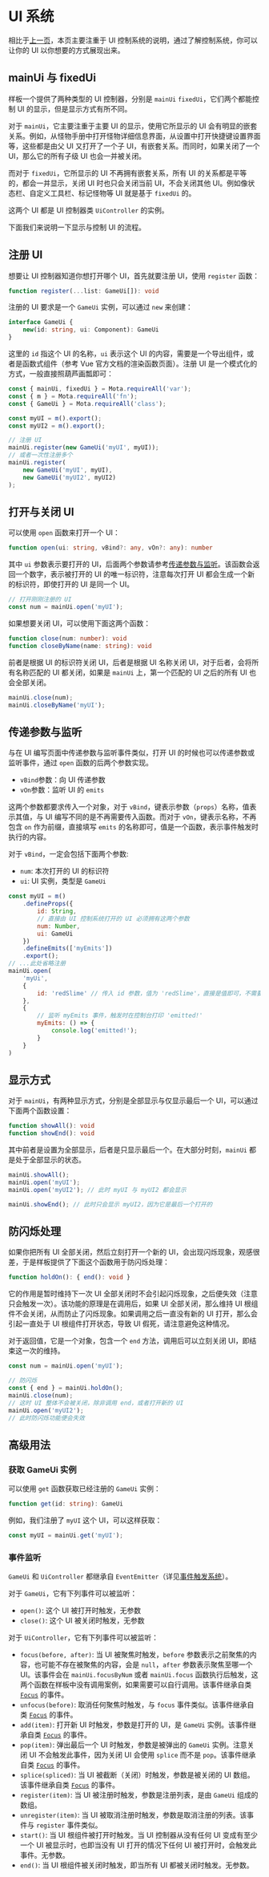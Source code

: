 # UI 系统

相比于[上一页](./ui.md)，本页主要注重于 UI 控制系统的说明，通过了解控制系统，你可以让你的 UI 以你想要的方式展现出来。

## mainUi 与 fixedUi

样板一个提供了两种类型的 UI 控制器，分别是 `mainUi` `fixedUi`，它们两个都能控制 UI 的显示，但是显示方式有所不同。

对于 `mainUi`，它主要注重于主要 UI 的显示，使用它所显示的 UI 会有明显的嵌套关系。例如，从怪物手册中打开怪物详细信息界面，从设置中打开快捷键设置界面等，这些都是由父 UI 又打开了一个子 UI，有嵌套关系。而同时，如果关闭了一个 UI，那么它的所有子级 UI 也会一并被关闭。

而对于 `fixedUi`，它所显示的 UI 不再拥有嵌套关系，所有 UI 的关系都是平等的，都会一并显示，关闭 UI 时也只会关闭当前 UI，不会关闭其他 UI。例如像状态栏、自定义工具栏、标记怪物等 UI 就是基于 `fixedUi` 的。

这两个 UI 都是 UI 控制器类 `UiController` 的实例。

下面我们来说明一下显示与控制 UI 的流程。

## 注册 UI

想要让 UI 控制器知道你想打开哪个 UI，首先就要注册 UI，使用 `register` 函数：

```ts
function register(...list: GameUi[]): void
```

注册的 UI 要求是一个 `GameUi` 实例，可以通过 `new` 来创建：

```ts
interface GameUi {
    new(id: string, ui: Component): GameUi
}
```

这里的 `id` 指这个 UI 的名称，`ui` 表示这个 UI 的内容，需要是一个导出组件，或者是函数式组件（参考 Vue 官方文档的渲染函数页面）。注册 UI 是一个模式化的方式，一般直接照葫芦画瓢即可：

```js
const { mainUi, fixedUi } = Mota.requireAll('var');
const { m } = Mota.requireAll('fn');
const { GameUi } = Mota.requireAll('class');

const myUI = m().export();
const myUI2 = m().export();

// 注册 UI
mainUi.register(new GameUi('myUI', myUI));
// 或者一次性注册多个
mainUi.register(
    new GameUi('myUI', myUI),
    new GameUi('myUI2', myUI2)
);
```

## 打开与关闭 UI

可以使用 `open` 函数来打开一个 UI：

```ts
function open(ui: string, vBind?: any, vOn?: any): number
```

其中 `ui` 参数表示要打开的 UI，后面两个参数请参考[传递参数与监听](#传递参数与监听)。该函数会返回一个数字，表示被打开的 UI 的唯一标识符，注意每次打开 UI 都会生成一个新的标识符，即使打开的 UI 是同一个 UI。

```js
// 打开刚刚注册的 UI
const num = mainUi.open('myUI');
```

如果想要关闭 UI，可以使用下面这两个函数：

```ts
function close(num: number): void
function closeByName(name: string): void
```

前者是根据 UI 的标识符关闭 UI，后者是根据 UI 名称关闭 UI，对于后者，会将所有名称匹配的 UI 都关闭，如果是 `mainUi` 上，第一个匹配的 UI 之后的所有 UI 也会全部关闭。

```js
mainUi.close(num);
mainUi.closeByName('myUI');
```

## 传递参数与监听

与在 UI 编写页面中传递参数与监听事件类似，打开 UI 的时候也可以传递参数或监听事件，通过 `open` 函数的后两个参数实现。

-   `vBind`参数：向 UI 传递参数
-   `vOn`参数：监听 UI 的 `emits`

这两个参数都要求传入一个对象，对于 `vBind`，键表示参数（`props`）名称，值表示其值，与 UI 编写不同的是不再需要传入函数。而对于 `vOn`，键表示名称，不再包含 `on` 作为前缀，直接填写 `emits` 的名称即可，值是一个函数，表示事件触发时执行的内容。

对于 `vBind`，一定会包括下面两个参数:

-   `num`: 本次打开的 UI 的标识符
-   `ui`: UI 实例，类型是 `GameUi`

```js
const myUI = m()
    .defineProps({
        id: String,
        // 直接由 UI 控制系统打开的 UI 必须拥有这两个参数
        num: Number,
        ui: GameUi
    })
    .defineEmits(['myEmits'])
    .export();
// ...此处省略注册
mainUi.open(
    'myUi',
    {
        id: 'redSlime' // 传入 id 参数，值为 'redSlime'，直接是值即可，不需要是函数
    },
    {
        // 监听 myEmits 事件，触发时在控制台打印 'emitted!'
        myEmits: () => {
            console.log('emitted!');
        }
    }
)
```

## 显示方式

对于 `mainUi`，有两种显示方式，分别是全部显示与仅显示最后一个 UI，可以通过下面两个函数设置：

```ts
function showAll(): void
function showEnd(): void
```

其中前者是设置为全部显示，后者是只显示最后一个。在大部分时刻，`mainUi` 都是处于全部显示的状态。

```js
mainUi.showAll();
mainUi.open('myUI');
mainUi.open('myUI2'); // 此时 myUI 与 myUI2 都会显示

mainUi.showEnd(); // 此时只会显示 myUI2，因为它是最后一个打开的
```

## 防闪烁处理

如果你把所有 UI 全部关闭，然后立刻打开一个新的 UI，会出现闪烁现象，观感很差，于是样板提供了下面这个函数用于防闪烁处理：

```ts
function holdOn(): { end(): void }
```

它的作用是暂时维持下一次 UI 全部关闭时不会引起闪烁现象，之后便失效（注意只会触发一次）。该功能的原理是在调用后，如果 UI 全部关闭，那么维持 UI 根组件不会关闭，从而防止了闪烁现象。如果调用之后一直没有新的 UI 打开，那么会引起一直处于 UI 根组件打开状态，导致 UI 假死，请注意避免这种情况。

对于返回值，它是一个对象，包含一个 `end` 方法，调用后可以立刻关闭 UI，即结束这一次的维持。

```js
const num = mainUi.open('myUI');

// 防闪烁
const { end } = mainUi.holdOn();
mainUi.close(num);
// 这时 UI 整体不会被关闭，除非调用 end，或者打开新的 UI
mainUi.open('myUI2');
// 此时防闪烁功能便会失效
```

## 高级用法

### 获取 GameUi 实例

可以使用 `get` 函数获取已经注册的 `GameUi` 实例：

```ts
function get(id: string): GameUi
```

例如，我们注册了 `myUI` 这个 UI，可以这样获取：

```js
const myUI = mainUi.get('myUI');
```

### 事件监听

`GameUi` 和 `UiController` 都继承自 `EventEmitter`（详见[事件触发系统](./event-emitter.md)）。

对于 `GameUi`，它有下列事件可以被监听：

-   `open()`: 这个 UI 被打开时触发，无参数
-   `close()`: 这个 UI 被关闭时触发，无参数

对于 `UiController`，它有下列事件可以被监听：

-   `focus(before, after)`: 当 UI 被聚焦时触发，`before` 参数表示之前聚焦的内容，也可能不存在被聚焦的内容，会是 `null`，`after` 参数表示聚焦至哪一个 UI。该事件会在 `mainUi.focusByNum` 或者 `mainUi.focus` 函数执行后触发，这两个函数在样板中没有调用案例，如果需要可以自行调用。该事件继承自类 [`Focus`](../api/class.md#Focus) 的事件。
-   `unfocus(before)`: 取消任何聚焦时触发，与 `focus` 事件类似。该事件继承自类 [`Focus`](../api/class.md#Focus) 的事件。
-   `add(item)`: 打开新 UI 时触发，参数是打开的 UI，是 `GameUi` 实例。该事件继承自类 [`Focus`](../api/class.md#Focus) 的事件。
-   `pop(item)`: 弹出最后一个 UI 时触发，参数是被弹出的 `GameUi` 实例。注意关闭 UI 不会触发此事件，因为关闭 UI 会使用 `splice` 而不是 `pop`。该事件继承自类 [`Focus`](../api/class.md#Focus) 的事件。
-   `splice(spliced)`: 当 UI 被截断（关闭）时触发，参数是被关闭的 UI 数组。该事件继承自类 [`Focus`](../api/class.md#Focus) 的事件。
-   `register(item)`: 当 UI 被注册时触发，参数是注册列表，是由 `GameUi` 组成的数组。
-   `unregister(item)`: 当 UI 被取消注册时触发，参数是取消注册的列表。该事件与 `register` 事件类似。
-   `start()`: 当 UI 根组件被打开时触发。当 UI 控制器从没有任何 UI 变成有至少一个 UI 被显示时，也即当没有 UI 打开的情况下任何 UI 被打开时，会触发此事件。无参数。
-   `end()`: 当 UI 根组件被关闭时触发，即当所有 UI 都被关闭时触发。无参数。

